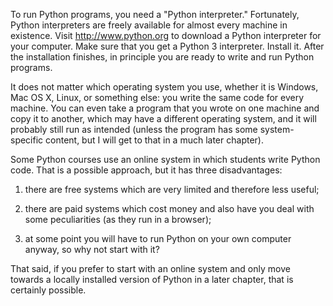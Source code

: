 To run Python programs, you need a "Python interpreter." Fortunately,
Python interpreters are freely available for almost every machine in
existence. Visit <http://www.python.org> to download a Python
interpreter for your computer. Make sure that you get a Python 3
interpreter. Install it. After the installation finishes, in principle
you are ready to write and run Python programs.

It does not matter which operating system you use, whether it is
Windows, Mac OS X, Linux, or something else: you write the same code for
every machine. You can even take a program that you wrote on one machine
and copy it to another, which may have a different operating system, and
it will probably still run as intended (unless the program has some
system-specific content, but I will get to that in a much later
chapter).

Some Python courses use an online system in which students write Python
code. That is a possible approach, but it has three disadvantages:

1. there are free systems which are very limited and therefore less useful;

2. there are paid systems which cost money and also have you deal with
some peculiarities (as they run in a browser);
 
3. at some point you will have to run Python on your own computer anyway, so why not start with it? 

That said, if you prefer to start with an online system and
only move towards a locally installed version of Python in a later
chapter, that is certainly possible.
